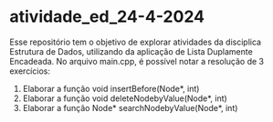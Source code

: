 # atividade_ed_24-4-2024

Esse repositório tem o objetivo de explorar atividades da disciplica Estrutura de Dados, utilizando da aplicação de Lista Duplamente Encadeada. No arquivo main.cpp, é possível notar a resolução de 3 exercícios:

1. Elaborar a função void insertBefore(Node*, int)
2. Elaborar a função void deleteNodebyValue(Node*, int)
3. Elaborar a função Node* searchNodebyValue(Node*, int)
